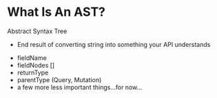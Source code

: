 # What Is An AST?

Abstract Syntax Tree

- End result of converting string into something your API understands

* fieldName
* fieldNodes []
* returnType
* parentType (Query, Mutation)
* a few more less important things...for now...